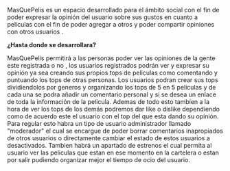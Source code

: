 MasQuePelis es un espacio desarrollado para el ámbito social con el fin de poder expresar la opinión del usuario sobre sus gustos en cuanto a películas con el fin de poder agregar a otros y poder compartir opiniones con otros usuarios .

**¿Hasta donde se desarrollara?**

MasQuePelis permitirá a las personas poder ver las opiniones de la gente este registrada o no , los usuarios registrados podrán ver y expresar su opinión ya sea creando sus propios tops de peliculas como comentando y puntuando los tops de otras personas.
Los usuarios podran crear sus tops dividiendolos por generos y organizando los tops de 5 en 5 peliculas y de cada una se podra añadir un comentario personal y si se desea un enlace de toda la información de la pelicula.
Ademas de todo esto tambien a la hora de ver los tops de los demás podremos dar like o dislike dependiendo como de acuerdo este el usuario con el top del que esta dando su opinión. Para regular esto habra un tipo de usuario administrador llamado "moderador" el cual se encargue de poder borrar comentarios inapropiados de otros usuarios o directamente cambiar el estado de estos usuarios a desactivados.
Tambien habrá un apartado de estrenos el cual permita al usuario ver las peliculas que estan en ese momento en la cartelera o estan por salir pudiendo organizar mejor el tiempo de ocio del usuario.
